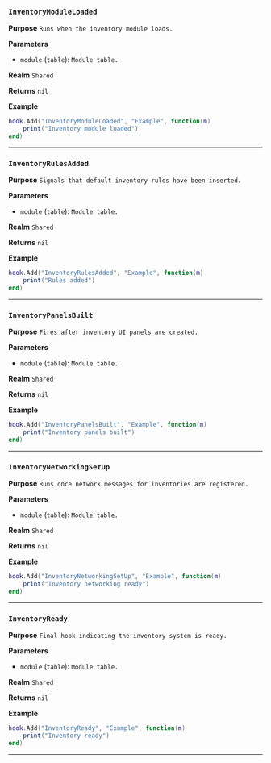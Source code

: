 ### `InventoryModuleLoaded`

**Purpose**
`Runs when the inventory module loads.`

**Parameters**
* `module` (`table`): `Module table.`

**Realm**
`Shared`

**Returns**
`nil`

**Example**
```lua
hook.Add("InventoryModuleLoaded", "Example", function(m)
    print("Inventory module loaded")
end)
```

---

### `InventoryRulesAdded`

**Purpose**
`Signals that default inventory rules have been inserted.`

**Parameters**
* `module` (`table`): `Module table.`

**Realm**
`Shared`

**Returns**
`nil`

**Example**
```lua
hook.Add("InventoryRulesAdded", "Example", function(m)
    print("Rules added")
end)
```

---

### `InventoryPanelsBuilt`

**Purpose**
`Fires after inventory UI panels are created.`

**Parameters**
* `module` (`table`): `Module table.`

**Realm**
`Shared`

**Returns**
`nil`

**Example**
```lua
hook.Add("InventoryPanelsBuilt", "Example", function(m)
    print("Inventory panels built")
end)
```

---

### `InventoryNetworkingSetUp`

**Purpose**
`Runs once network messages for inventories are registered.`

**Parameters**
* `module` (`table`): `Module table.`

**Realm**
`Shared`

**Returns**
`nil`

**Example**
```lua
hook.Add("InventoryNetworkingSetUp", "Example", function(m)
    print("Inventory networking ready")
end)
```

---

### `InventoryReady`

**Purpose**
`Final hook indicating the inventory system is ready.`

**Parameters**
* `module` (`table`): `Module table.`

**Realm**
`Shared`

**Returns**
`nil`

**Example**
```lua
hook.Add("InventoryReady", "Example", function(m)
    print("Inventory ready")
end)
```

---
